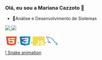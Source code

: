 ### Olá, eu sou a Mariana Cazzoto 👋

- 🌱Análise e Desenvolvimento de Sistemas

 <div>
        <a href="https://github.com/marianacazzoto">
        <img height="130em" src="https://github-readme-stats.vercel.app/api?username=marianacazzoto&show_icons=true&theme=dracula&include_all_commits=true&count_private=true"/>
        <img height="130em" src="https://github-readme-stats.vercel.app/api/top-langs/?username=marianacazzoto&layout=compact&langs_count=7&theme=dracula"/

</div>

<div style="display: inline_block"><br>
  
  <img align="center" alt="mariana-HTML" height="30" width="40" src="https://raw.githubusercontent.com/devicons/devicon/master/icons/html5/html5-original.svg">
  <img align="center" alt="mariana-CSS" height="30" width="40" src="https://raw.githubusercontent.com/devicons/devicon/master/icons/css3/css3-original.svg">
  <img align="center" alt="mariana-js" height="30" width="40" src="https://raw.githubusercontent.com/devicons/devicon/master/icons/javascript/javascript-plain.svg">
  <img align="center" alt="mariana-mysql" height="30" width="40" src="https://github.com/devicons/devicon/blob/master/icons/mysql/mysql-original.svg">
  
 ! [Snake animation](https://github.com/marianacazzoto/marianacazzoto/blob/output/gitbub-contribution-grid-snake.svg)
 
</div>
